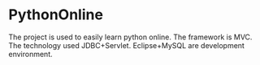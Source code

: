 # PythonOnline
The project is used to easily learn python online.  The framework is MVC. The technology used JDBC+Servlet. Eclipse+MySQL are development environment.
